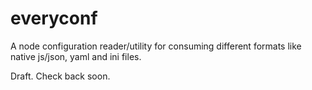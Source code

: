 everyconf
=========

A node configuration reader/utility for consuming different formats like native js/json, yaml and ini files.

Draft. Check back soon.